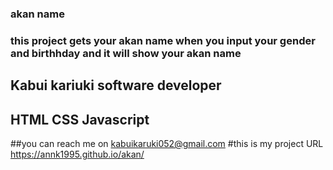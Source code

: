 ### akan name
### this project gets your akan name when you input your gender and birthhday and it will show your akan name
## Kabui kariuki software developer
## HTML CSS Javascript
##you can reach me on kabuikaruki052@gmail.com
#this is my project URL https://annk1995.github.io/akan/
